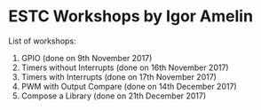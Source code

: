# ESTC Workshops by Igor Amelin

List of workshops:
1. GPIO (done on 9th November 2017)
2. Timers without Interrupts (done on 16th November 2017)
3. Timers with Interrupts (done on 17th November 2017)
4. PWM with Output Compare (done on 14th December 2017)
5. Compose a Library (done on 21th December 2017)
